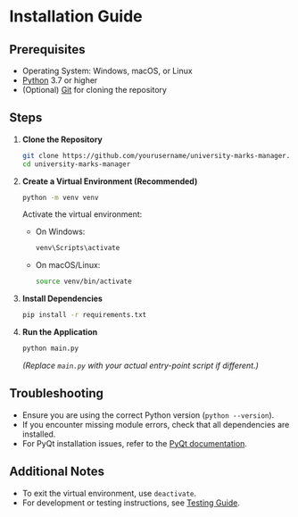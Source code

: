 # Installation Guide

## Prerequisites

- Operating System: Windows, macOS, or Linux
- [Python](https://www.python.org/) 3.7 or higher
- (Optional) [Git](https://git-scm.com/) for cloning the repository

## Steps

1. **Clone the Repository**
   ```sh
   git clone https://github.com/yourusername/university-marks-manager.git
   cd university-marks-manager
   ```

2. **Create a Virtual Environment (Recommended)**
   ```sh
   python -m venv venv
   ```
   Activate the virtual environment:
   - On Windows:
     ```sh
     venv\Scripts\activate
     ```
   - On macOS/Linux:
     ```sh
     source venv/bin/activate
     ```

3. **Install Dependencies**
   ```sh
   pip install -r requirements.txt
   ```

4. **Run the Application**
   ```sh
   python main.py
   ```
   *(Replace `main.py` with your actual entry-point script if different.)*

## Troubleshooting

- Ensure you are using the correct Python version (`python --version`).
- If you encounter missing module errors, check that all dependencies are installed.
- For PyQt installation issues, refer to the [PyQt documentation](https://riverbankcomputing.com/software/pyqt/intro).

## Additional Notes

- To exit the virtual environment, use `deactivate`.
- For development or testing instructions, see [Testing Guide](TESTING.md).